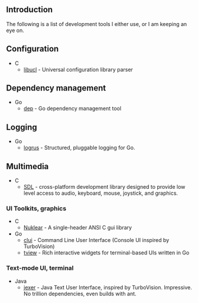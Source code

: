 
## Introduction

The following is a list of development tools I either use, or I am keeping an eye on.

## Configuration

- C
  - [libucl](https://github.com/vstakhov/libucl) - Universal configuration library parser 

## Dependency management

- Go
  - [dep](https://github.com/golang/dep) - Go dependency management tool


## Logging

- Go
  - [logrus](https://github.com/sirupsen/logrus) - Structured, pluggable logging for Go. 

## Multimedia

- C
  - [SDL](http://www.libsdl.org/) - cross-platform development library designed to provide low level access to audio, keyboard, mouse, joystick, and graphics.

### UI Toolkits, graphics

- C
  - [Nuklear](https://github.com/vurtun/nuklear) - A single-header ANSI C gui library
- Go
  - [clui](https://github.com/VladimirMarkelov/clui) - Command Line User Interface (Console UI inspired by TurboVision)
  - [tview](https://github.com/rivo/tview) - Rich interactive widgets for terminal-based UIs written in Go

### Text-mode UI, terminal

- Java
  - [jexer](https://github.com/klamonte/jexer) - Java Text User Interface, inspired by TurboVision. Impressive. No trillion dependencies, even builds with ant.
